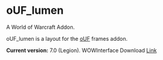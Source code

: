 # oUF_lumen

A World of Warcraft Addon.

oUF_lumen is a layout for the [oUF](https://github.com/oUF-wow/oUF) frames addon.

__Current version:__ 7.0 (Legion).
WOWInterface Download [Link](http://www.wowinterface.com/downloads/info16885-oUF_lumen.html)
